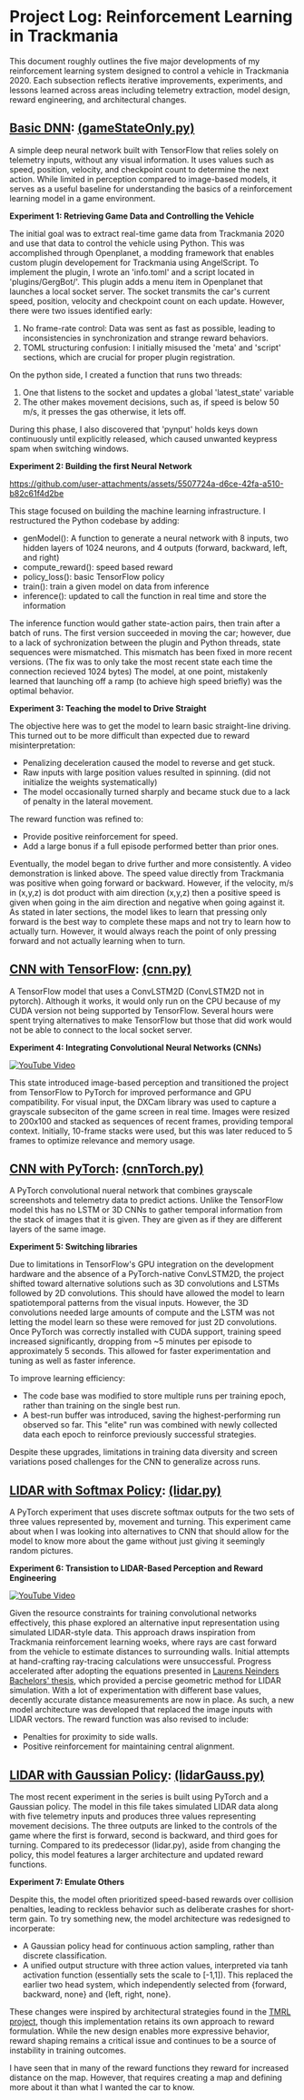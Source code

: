 # Project Log: Reinforcement Learning in Trackmania

This document roughly outlines the five major developments of my reinforcement learning system designed to control a vehicle in Trackmania 2020. Each subsection reflects iterative improvements, experiments, and lessons learned across areas including telemetry extraction, model design, reward engineering, and architectural changes.

## [Basic DNN](/README.md):  [(gameStateOnly.py)](/Scripts/Python/gameStateOnly.py)

A simple deep neural network built with TensorFlow that relies solely on telemetry inputs, without any visual information. It uses values such as speed, position, velocity, and checkpoint count to determine the next action. While limited in perception compared to image-based models, it serves as a useful baseline for understanding the basics of a reinforcement learning model in a game environment.

**Experiment 1: Retrieving Game Data and Controlling the Vehicle**

The initial goal was to extract real-time game data from Trackmania 2020 and use that data to control the vehicle using Python. This was accomplished through Openplanet, a modding framework that enables custom plugin developement for Trackmania using AngelScript.
To implement the plugin, I wrote an 'info.toml' and a script located in 'plugins/GergBot/'. This plugin adds a menu item in Openplanet that launches a local socket server. The socket transmits the car's current speed, position, velocity and checkpoint count on each update. However, there were two issues identified early:
1. No frame-rate control: Data was sent as fast as possible, leading to inconsistencies in synchronization and strange reward behaviors.
2. TOML structuring confusion: I initially misused the 'meta' and 'script' sections, which are crucial for proper plugin registration.

On the python side, I created a function that runs two threads:
1. One that listens to the socket and updates a global 'latest_state' variable
2. The other makes movement decisions, such as, if speed is below 50 m/s, it presses the gas otherwise, it lets off.

During this phase, I also discovered that 'pynput' holds keys down continuously until explicitly released, which caused unwanted keypress spam when switching windows.

**Experiment 2: Building the first Neural Network**

https://github.com/user-attachments/assets/5507724a-d6ce-42fa-a510-b82c61f4d2be

This stage focused on building the machine learning infrastructure. I restructured the Python codebase by adding:

- genModel(): A function to generate a neural network with 8 inputs, two hidden layers of 1024 neurons, and 4 outputs (forward, backward, left, and right)
- compute_reward(): speed based reward
- policy_loss(): basic TensorFlow policy
- train(): train a given model on data from inference
- inference(): updated to call the function in real time and store the information

The inference function would gather state-action pairs, then train after a batch of runs. The first version succeeded in moving the car; however, due to a lack of sychronization between the plugin and Python threads, state sequences were mismatched. This mismatch has been fixed in more recent versions. (The fix was to only take the most recent state each time the connection recieved 1024 bytes) The model, at one point, mistakenly learned that launching off a ramp (to achieve high speed briefly) was the optimal behavior.


**Experiment 3: Teaching the model to Drive Straight**

The objective here was to get the model to learn basic straight-line driving. This turned out to be more difficult than expected due to reward misinterpretation:

- Penalizing deceleration caused the model to reverse and get stuck.
- Raw inputs with large position values resulted in spinning. (did not initialize the weights systematically)
- The model occasionally turned sharply and became stuck due to a lack of penalty in the lateral movement.

The reward function was refined to:

- Provide positive reinforcement for speed.
- Add a large bonus if a full episode performed better than prior ones.

Eventually, the model began to drive further and more consistently. A video demonstration is linked above. The speed value directly from Trackmania was positive when going forward or backward. However, if the velocity, m/s in (x,y,z) is dot product with aim direction (x,y,z) then a positive speed is given when going in the aim direction and negative when going against it. As stated in later sections, the model likes to learn that pressing only forward is the best way to complete these maps and not try to learn how to actually turn. However, it would always reach the point of only pressing forward and not actually learning when to turn.

## [CNN with TensorFlow](/README.md):  [(cnn.py)](/Scripts/Python/cnn.py)

A TensorFlow model that uses a ConvLSTM2D (ConvLSTM2D not in pytorch). Although it works, it would only run on the CPU because of my CUDA version not being supported by TensorFlow. Several hours were spent trying alternatives to make TensorFlow but those that did work would not be able to connect to the local socket server.

**Experiment 4: Integrating Convolutional Neural Networks (CNNs)**

[![YouTube Video](https://img.youtube.com/vi/-kLVGGpw-KU/0.jpg)](https://youtube.com/watch?v=-kLVGGpw-KU)

This state introduced image-based perception and transitioned the project from TensorFlow to PyTorch for improved performance and GPU compatibility.
For visual input, the DXCam library was used to capture a grayscale subseciton of the game screen in real time. Images were resized to 200x100 and stacked as sequences of recent frames, providing temporal context. Initially, 10-frame stacks were used, but this was later reduced to 5  frames to optimize relevance and memory usage.

## [CNN with PyTorch](/README.md):  [(cnnTorch.py)](/Scripts/Python/cnnTorch.py)

A PyTorch convolutional nueral network that combines grayscale screenshots and telemetry data to predict actions. Unlike the TensorFlow model this has no LSTM or 3D CNNs to gather temporal information from the stack of images that it is given. They are given as if they are different layers of the same image.

**Experiment 5: Switching libraries**

Due to limitations in TensorFlow's GPU integration on the development hardware and the absence of a PyTorch-native ConvLSTM2D, the project shifted toward alternative solutions such as 3D convolutions and LSTMs followed by 2D convolutions. This should have allowed the model to learn spatiotemporal patterns from the visual inputs. However, the 3D convolutions needed large amounts of compute and the LSTM was not letting the model learn so these were removed for just 2D convolutions.
Once PyTorch was correctly installed with CUDA support, training speed increased significantly, dropping from ~5 minutes per episode to approximately 5 seconds. This allowed for faster experimentation and tuning as well as faster inference.

To improve learning efficiency:
- The code base was modified to store multiple runs per training epoch, rather than training on the single best run.
- A best-run buffer was introduced, saving the highest-performing run observed so far. This "elite" run was combined with newly collected data each epoch to reinforce previously successful strategies.

Despite these upgrades, limitations in training data diversity and screen variations posed challenges for the CNN to generalize across runs.

## [LIDAR with Softmax Policy](/README.md):  [(lidar.py)](/Scripts/Python/lidar.py)

A PyTorch experiment that uses discrete softmax outputs for the two sets of three values represented by, movement and turning. This experiment came about when I was looking into alternatives to CNN that should allow for the model to know more about the game without just giving it seemingly random pictures.

**Experiment 6: Transistion to LIDAR-Based Perception and Reward Engineering**

[![YouTube Video](https://img.youtube.com/vi/FMvDgTzFy70/0.jpg)](https://youtube.com/watch?v=FMvDgTzFy70)

Given the resource constraints for training convolutional networks effectively, this phase explored an alternative input representation using simulated LIDAR-style data. This approach draws inspiration from Trackmania reinforcement learning woeks, where rays are cast forward from the vehicle to estimate distances to surrounding walls.
Initial attempts at hand-crafting ray-tracing calculations were unsuccessful. Progress accelerated after adopting the equations presented in [Laurens Neinders Bachelors' thesis](https://essay.utwente.nl/96153/1/Neinders_BA_EEMCS.pdf), which provided a percise geometric method for LIDAR simulation.
With a lot of experimentation with different base values, decently accurate distance measurements are now in place. As such, a new model architecture was developed that replaced the image inputs with LIDAR vectors. The reward function was also revised to include:
- Penalties for proximity to side walls.
- Positive reinforcement for maintaining central alignment.

## [LIDAR with Gaussian Policy](/README.md):  [(lidarGauss.py)](/Scripts/Python/lidarGauss.py)

The most recent experiment in the series is built using PyTorch and a Gaussian policy. The model in this file takes simulated LIDAR data along with five telemetry inputs and produces three values representing movement decisions. The three outputs are linked to the controls of the game where the first is forward, second is backward, and third goes for turning. Compared to its predecessor (lidar.py), aside from changing the policy, this model features a larger architecture and updated reward functions.

**Experiment 7: Emulate Others**

Despite this, the model often prioritized speed-based rewards over collision penalties, leading to reckless behavior such as deliberate crashes for short-term gain.
To try something new, the model architecture was redesigned to incorperate:
- A Gaussian policy head for continuous action sampling, rather than discrete classification.
- A unified output structure with three action values, interpreted via tanh activation function (essentially sets the scale to [-1,1]). This replaced the earlier two head system, which independently selected from {forward, backward, none} and {left, right, none}.

These changes were inspired by architectural strategies found in the [TMRL project](https://github.com/trackmania-rl/tmrl/tree/master), though this implementation retains its own approach to reward formulation. While the new design enables more expressive behavior, reward shaping remains a critical issue and continues to be a source of instability in training outcomes.

I have seen that in many of the reward functions they reward for increased distance on the map. However, that requires creating a map and defining more about it than what I wanted the car to know.
